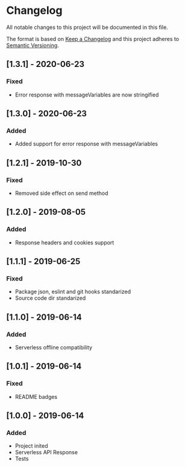# Changelog
All notable changes to this project will be documented in this file.

The format is based on [Keep a Changelog](http://keepachangelog.com/en/1.0.0/)
and this project adheres to [Semantic Versioning](http://semver.org/spec/v2.0.0.html).

## [1.3.1] - 2020-06-23
### Fixed
- Error response with messageVariables are now stringified

## [1.3.0] - 2020-06-23
### Added
- Added support for error response with messageVariables

## [1.2.1] - 2019-10-30
### Fixed
- Removed side effect on send method

## [1.2.0] - 2019-08-05
### Added
- Response headers and cookies support

## [1.1.1] - 2019-06-25
### Fixed
- Package json, eslint and git hooks standarized
- Source code dir standarized

## [1.1.0] - 2019-06-14
### Added
- Serverless offline compatibility

## [1.0.1] - 2019-06-14
### Fixed
- README badges

## [1.0.0] - 2019-06-14
### Added
- Project inited
- Serverless API Response
- Tests
